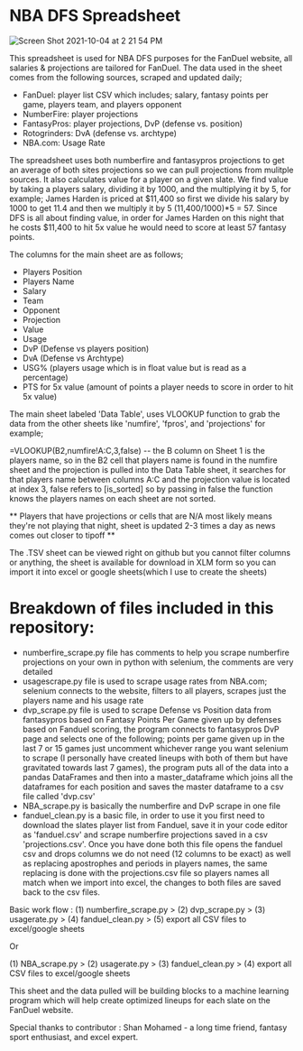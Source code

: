 # NBA DFS Spreadsheet
![Screen Shot 2021-10-04 at 2 21 54 PM](https://user-images.githubusercontent.com/58003892/135903962-4e65158e-82a7-4d9b-96e6-d42426c6421f.png)

This spreadsheet is used for NBA DFS purposes for the FanDuel website, all salaries & projections are tailored for FanDuel. The data used in the sheet comes from the following sources, scraped and updated daily; 

- FanDuel: player list CSV which includes; salary, fantasy points per game, players team, and players opponent
- NumberFire: player projections
- FantasyPros: player projections, DvP (defense vs. position)
- Rotogrinders: DvA (defense vs. archtype)
- NBA.com: Usage Rate

The spreadsheet uses both numberfire and fantasypros projections to get an average of both sites projections so we can pull projections from mulitple sources. It also calculates value for a player on a given slate. We find value by taking a players salary, dividing it by 1000, and the multiplying it by 5, for example; James Harden is priced at $11,400 so first we divide his salary by 1000 to get 11.4 and then we multiply it by 5 (11,400/1000)*5 = 57. Since DFS is all about finding value, in order for James Harden on this night that he costs $11,400 to hit 5x value he would need to score at least 57 fantasy points.

The columns for the main sheet are as follows;

- Players Position
- Players Name
- Salary
- Team
- Opponent
- Projection
- Value
- Usage
- DvP (Defense vs players position)
- DvA (Defense vs Archtype)
- USG% (players usage which is in float value but is read as a percentage)
- PTS for 5x value (amount of points a player needs to score in order to hit 5x value)


The main sheet labeled 'Data Table', uses VLOOKUP function to grab the data from the other sheets like 'numfire', 'fpros', and 'projections' for example;

=VLOOKUP(B2,numfire!A:C,3,false) -- the B column on Sheet 1 is the players name, so in the B2 cell that players name is found in the numfire sheet and the projection is pulled into the Data Table sheet, it searches for that players name between columns A:C and the projection value is located at index 3, false refers to [is_sorted] so by passing in false the function knows the players names on each sheet are not sorted.

** Players that have projections or cells that are N/A most likely means they're not playing that night, sheet is updated 2-3 times a day as news comes out closer to tipoff **

The .TSV sheet can be viewed right on github but you cannot filter columns or anything, the sheet is available for download in XLM form so you can import it into excel or google sheets(which I use to create the sheets)

# Breakdown of files included in this repository:

- numberfire_scrape.py file has comments to help you scrape numberfire projections on your own in python with selenium, the comments are very detailed
- usagescrape.py file is used to scrape usage rates from NBA.com; selenium connects to the website, filters to all players, scrapes just the players name and his usage rate
- dvp_scrape.py file is used to scrape Defense vs Position data from fantasypros based on Fantasy Points Per Game given up by defenses based on Fanduel scoring, the program connects to fantasypros DvP page and selects one of the following; points per game given up in the last 7 or 15 games just uncomment whichever range you want selenium to scrape (I personally have created lineups with both of them but have gravitated towards last 7 games), the program puts all of the data into a pandas DataFrames and then into a master_dataframe which joins all the dataframes for each position and saves the master dataframe to a csv file called 'dvp.csv'
- NBA_scrape.py is basically the numberfire and DvP scrape in one file
- fanduel_clean.py is a basic file, in order to use it you first need to download the slates player list from Fanduel, save it in your code editor as 'fanduel.csv' and scrape numberfire projections saved in a csv 'projections.csv'. Once you have done both this file opens the fanduel csv and drops columns we do not need (12 columns to be exact) as well as replacing apostrophes and periods in players names, the same replacing is done with the projections.csv file so players names all match when we import into excel, the changes to both files are saved back to the csv files.


Basic work flow : (1) numberfire_scrape.py > (2) dvp_scrape.py > (3) usagerate.py > (4) fanduel_clean.py > (5) export all CSV files to excel/google sheets

Or

(1) NBA_scrape.py > (2) usagerate.py > (3) fanduel_clean.py > (4) export all CSV files to excel/google sheets

This sheet and the data pulled will be building blocks to a machine learning program which will help create optimized lineups for each slate on the FanDuel website.  

Special thanks to contributor : Shan Mohamed - a long time friend, fantasy sport enthusiast, and excel expert.
